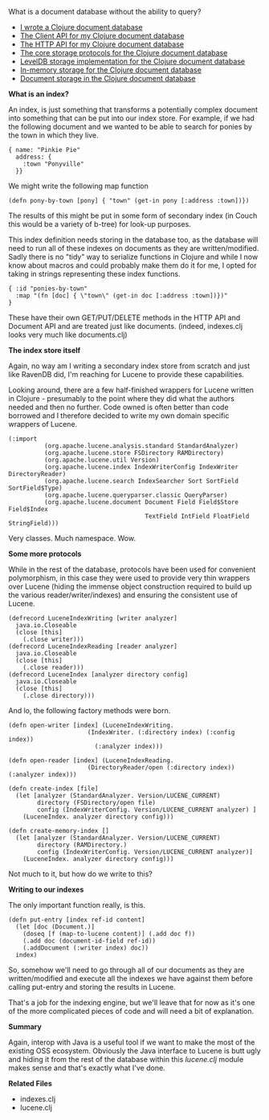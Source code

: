 What is a document database without the ability to query?

- [I wrote a Clojure document database](/entries/i-wrote-a-document-database-in-clojure.html)
- [The Client API for my Clojure document database](/entries/the-client-api-for-my-clojure-document-database.html)
- [The HTTP API for my Clojure document database](/entries/the-http-api-for-my-clojure-document-database.html)
- [The core storage protocols for the Clojure document database](/entries/the-core-storage-protocols-for-my-clojure-document-database.html)
- [LevelDB storage implementation for the Clojure document database](/entries/the-leveldb-storage-for-my-clojure-document-database.html)
- [In-memory storage for the Clojure document database](/the-inmemory-storage-for-my-clojure-document-database.html)
- [Document storage in the Clojure document database](/entries/document-storage-in-my-clojure-document-database.html)

**What is an index?**

An index, is just something that transforms a potentially complex document into something that can be put into our index store. For example, if we had the following document and we wanted to be able to search for ponies by the town in which they live.

    { name: "Pinkie Pie"
      address: {
        :town "Ponyville"
      }}

We might write the following map function

    (defn pony-by-town [pony] { "town" (get-in pony [:address :town])})

The results of this might be put in some form of secondary index (in Couch this would be a variety of b-tree) for look-up purposes.

This index definition needs storing in the database too, as the database will need to run all of these indexes on documents as they are written/modified.  Sadly there is no "tidy" way to serialize functions in Clojure and while I now know about macros and could probably make them do it for me, I opted for taking in strings representing these index functions.

    { :id "ponies-by-town"
      :map "(fn [doc] { \"town\" (get-in doc [:address :town])})"
    }

These have their own GET/PUT/DELETE methods in the HTTP API and Document API and are treated just like documents. (indeed, indexes.clj looks very much like documents.clj)

**The index store itself**

Again, no way am I writing a secondary index store from scratch and just like RavenDB did, I'm reaching for Lucene to provide these capabilities.

Looking around, there are a few half-finished wrappers for Lucene written in Clojure - presumably to the point where they did what the authors needed and then no further. Code owned is often better than code borrowed and I therefore decided to write my own domain specific wrappers of Lucene.

    (:import
              (org.apache.lucene.analysis.standard StandardAnalyzer)
              (org.apache.lucene.store FSDirectory RAMDirectory)
              (org.apache.lucene.util Version)
              (org.apache.lucene.index IndexWriterConfig IndexWriter DirectoryReader)
              (org.apache.lucene.search IndexSearcher Sort SortField SortField$Type)
              (org.apache.lucene.queryparser.classic QueryParser)
              (org.apache.lucene.document Document Field Field$Store Field$Index
                                          TextField IntField FloatField StringField)))

Very classes. Much namespace. Wow.

**Some more protocols**

While in the rest of the database, protocols have been used for convenient polymorphism, in this case they were used to provide very thin wrappers over Lucene (hiding the immense object construction required to build up the various reader/writer/indexes) and ensuring the consistent use of Lucene.

    (defrecord LuceneIndexWriting [writer analyzer]
      java.io.Closeable
      (close [this]
        (.close writer)))
    (defrecord LuceneIndexReading [reader analyzer]
      java.io.Closeable
      (close [this]
        (.close reader)))
    (defrecord LuceneIndex [analyzer directory config]
      java.io.Closeable
      (close [this]
        (.close directory)))


And lo, the following factory methods were born.

    (defn open-writer [index] (LuceneIndexWriting.
                          (IndexWriter. (:directory index) (:config index))
                            (:analyzer index)))

    (defn open-reader [index] (LuceneIndexReading.
                          (DirectoryReader/open (:directory index)) (:analyzer index)))

    (defn create-index [file]
      (let [analyzer (StandardAnalyzer. Version/LUCENE_CURRENT)
            directory (FSDirectory/open file)
            config (IndexWriterConfig. Version/LUCENE_CURRENT analyzer) ]
        (LuceneIndex. analyzer directory config)))

    (defn create-memory-index []
      (let [analyzer (StandardAnalyzer. Version/LUCENE_CURRENT)
            directory (RAMDirectory.)
            config (IndexWriterConfig. Version/LUCENE_CURRENT analyzer)]
        (LuceneIndex. analyzer directory config)))

Not much to it, but how do we write to this?

**Writing to our indexes**

The only important function really, is this.

    (defn put-entry [index ref-id content]
      (let [doc (Document.)]
        (doseq [f (map-to-lucene content)] (.add doc f))
        (.add doc (document-id-field ref-id))
        (.addDocument (:writer index) doc))
      index)

So, somehow we'll need to go through all of our documents as they are written/modified and execute all the indexes we have against them before calling put-entry and storing the results in Lucene.

That's a job for the indexing engine, but we'll leave that for now as it's one of the more complicated pieces of code and will need a bit of explanation.

**Summary**

Again, interop with Java is a useful tool if we want to make the most of the existing OSS ecosystem. Obviously the Java interface to Lucene is butt ugly and hiding it from the rest of the database within this *lucene.clj* module makes sense and that's exactly what I've done.

**Related Files**

- indexes.clj
- lucene.clj


